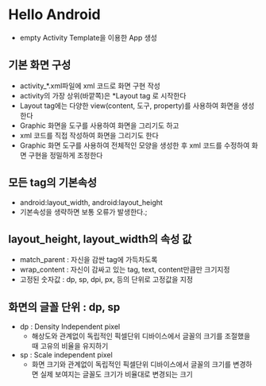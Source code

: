 ﻿# Hello Android

* empty Activity Template을 이용한 App 생성

## 기본 화면 구성
* activity_*.xml파일에 xml 코드로 화면 구현 작성
* activity의 가장 상위(바깥쪽)은 *Layout tag 로 시작한다
* Layout tag에는 다양한 view(content, 도구, property)를
사용하여 화면을 생성한다
* Graphic 화면을 도구를 사용하여 화면을 그리기도 하고
* xml  코드를 직접 작성하여 화면을 그리기도 한다
* Graphic 화면 도구를 사용하여 전체적인 모양을 생성한 후
xml 코드를 수정하여 화면 구현을 정밀하게 조정한다

## 모든 tag의 기본속성
* android:layout_width, android:layout_height
* 기본속성을 생략하면 보통 오류가 발생한다.;

## layout_height, layout_width의 속성 값
* match_parent : 자신을 감싼 tag에 가득차도록
* wrap_content : 자신이 감싸고 있는 tag, text, content만큼만 크기지정
* 고정된 숫자값 : dp, sp, dpi, px, 등의 단위로 고정값을 지정

## 화면의 글꼴 단위 : dp, sp
* dp : Density Independent pixel
    - 해상도와 관계없이 독립적인 픽셀단위
    디바이스에서 글꼴의 크기를 조절했을 때 고유의 비율을 유지하기
* sp : Scale independent pixel
    - 화면 크기와 관계없이 독립적인 픽셀단위
    디바이스에서 글꼴의 크기를 변경하면 실제 보여지는 글꼴도
    크기가 비율대로 변경되는 크기
